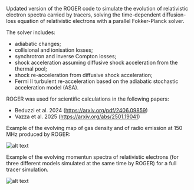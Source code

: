 Updated version of the ROGER code to simulate the evolution of relativistic electron spectra carried by tracers, solving the time-dependent diffusion-loss equation of relativistic electrons with a parallel Fokker-Planck solver. 

The solver includes:

* adiabatic changes;
* collisional and ionisation losses;
* synchrotron and inverse Compton losses;
* shock acceleration assuming diffusive shock acceleration from the thermal pool;
* shock re-acceleration from diffusive shock acceleration;
* Fermi II turbulent re-acceleration based on the adiabatic stochastic acceleration model (ASA).
    
ROGER was used for scientific calculations in the following papers:
-  Beduzzi et al. 2024 (https://arxiv.org/pdf/2406.09859)
-   Vazza et al. 2025 (https://arxiv.org/abs/2501.19041)

Example of the evolving map of gas density and of radio emission at 150 MHz produced by ROGER:

<img src="E1_dens_radio1.gif" alt="alt text" width="whatever" height="whatever">

Example of the evolving momentun spectra of relativistic electrons (for three different models simulated at the same time by ROGER) for a full tracer simulation.

<img src="E62_spectra.gif" alt="alt text" width="whatever" height="whatever">
